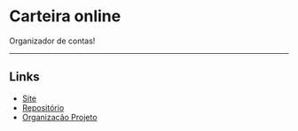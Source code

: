 # Carteira online

Organizador de contas!


--- 

## Links

- [Site](http://carteiraonline.epizy.com/)
- [Repositório](https://github.com/201flaviosilva/CarteiraOnline)
- [Organização Projeto](https://github.com/users/201flaviosilva/projects/2)

<!-- [Como por um site em php online](https://webappcreator.in/how-to-host-php-website-for-free/) -->